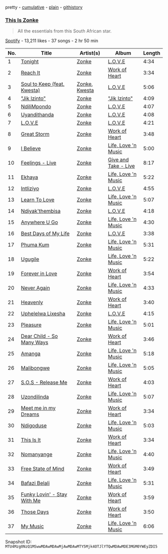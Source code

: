 pretty - [cumulative](/playlists/cumulative/37i9dQZF1DWWxuZGEYY4h1.md) - [plain](/playlists/plain/37i9dQZF1DWWxuZGEYY4h1) - [githistory](https://github.githistory.xyz/mackorone/spotify-playlist-archive/blob/main/playlists/plain/37i9dQZF1DWWxuZGEYY4h1)

### [This Is Zonke](https://open.spotify.com/playlist/37i9dQZF1DWWxuZGEYY4h1)

> All the essentials from this South African star.

[Spotify](https://open.spotify.com/user/spotify) - 13,211 likes - 37 songs - 2 hr 50 min

| No. | Title | Artist(s) | Album | Length |
|---|---|---|---|---|
| 1 | [Tonight](https://open.spotify.com/track/5u91yhBCFvQZIbGE1WcpOv) | [Zonke](https://open.spotify.com/artist/1eBaQkCXWlq1vhCLMVFdqn) | [L.O.V.E](https://open.spotify.com/album/2ZVoOSSjAwpsK2v53JvUNT) | 4:34 |
| 2 | [Reach It](https://open.spotify.com/track/2cV5IKy6RdZ5RyN6mLGy1j) | [Zonke](https://open.spotify.com/artist/1eBaQkCXWlq1vhCLMVFdqn) | [Work of Heart](https://open.spotify.com/album/0EH4i0I9Mjw7skmHXqfCUk) | 3:34 |
| 3 | [Soul to Keep \(feat\. Kwesta\)](https://open.spotify.com/track/0MsTBo22VnoJsz9hmJ1y8Z) | [Zonke](https://open.spotify.com/artist/1eBaQkCXWlq1vhCLMVFdqn), [Kwesta](https://open.spotify.com/artist/3Px6IenueysHsgCQf9xFVr) | [L.O.V.E](https://open.spotify.com/album/2ZVoOSSjAwpsK2v53JvUNT) | 5:06 |
| 4 | ["Jik Izinto"](https://open.spotify.com/track/2oLztUbbAKvyf7yZBdwBjR) | [Zonke](https://open.spotify.com/artist/1eBaQkCXWlq1vhCLMVFdqn) | ["Jik Izinto"](https://open.spotify.com/album/2HX2udzB0QSO7yzUdLpy6p) | 4:09 |
| 5 | [NdiliMpondo](https://open.spotify.com/track/3DfUJdHIsIgKFlQRTrXwLs) | [Zonke](https://open.spotify.com/artist/1eBaQkCXWlq1vhCLMVFdqn) | [L.O.V.E](https://open.spotify.com/album/2ZVoOSSjAwpsK2v53JvUNT) | 4:07 |
| 6 | [Uyandithanda](https://open.spotify.com/track/03oeHk2ssQMsygWAQveyKv) | [Zonke](https://open.spotify.com/artist/1eBaQkCXWlq1vhCLMVFdqn) | [L.O.V.E](https://open.spotify.com/album/2ZVoOSSjAwpsK2v53JvUNT) | 4:08 |
| 7 | [L.O.V.E](https://open.spotify.com/track/6uTzeP0ZWXbZWwh0UVypj8) | [Zonke](https://open.spotify.com/artist/1eBaQkCXWlq1vhCLMVFdqn) | [L.O.V.E](https://open.spotify.com/album/2ZVoOSSjAwpsK2v53JvUNT) | 4:21 |
| 8 | [Great Storm](https://open.spotify.com/track/23krgtj269rJ8C22HPWCoO) | [Zonke](https://open.spotify.com/artist/1eBaQkCXWlq1vhCLMVFdqn) | [Work of Heart](https://open.spotify.com/album/0EH4i0I9Mjw7skmHXqfCUk) | 3:48 |
| 9 | [I Believe](https://open.spotify.com/track/53AHCYDueWnUNLPtrrXV6c) | [Zonke](https://open.spotify.com/artist/1eBaQkCXWlq1vhCLMVFdqn) | [Life, Love 'n Music](https://open.spotify.com/album/1Qxc6orTddFNobmbXjPRX9) | 5:00 |
| 10 | [Feelings \- Live](https://open.spotify.com/track/4pOBroO8jRFv8IVwZXDMnS) | [Zonke](https://open.spotify.com/artist/1eBaQkCXWlq1vhCLMVFdqn) | [Give and Take \- Live](https://open.spotify.com/album/3akDDIqnKMoxlshnyzLbhQ) | 8:17 |
| 11 | [Ekhaya](https://open.spotify.com/track/5bgMuy0ceEo0815lM8Zreu) | [Zonke](https://open.spotify.com/artist/1eBaQkCXWlq1vhCLMVFdqn) | [Life, Love 'n Music](https://open.spotify.com/album/1Qxc6orTddFNobmbXjPRX9) | 5:22 |
| 12 | [Intliziyo](https://open.spotify.com/track/1PoQPAYpVG6FiL8WAznnKE) | [Zonke](https://open.spotify.com/artist/1eBaQkCXWlq1vhCLMVFdqn) | [L.O.V.E](https://open.spotify.com/album/2ZVoOSSjAwpsK2v53JvUNT) | 4:55 |
| 13 | [Learn To Love](https://open.spotify.com/track/2CbjG1bjmYQ9aW8TbUiRjN) | [Zonke](https://open.spotify.com/artist/1eBaQkCXWlq1vhCLMVFdqn) | [Life, Love 'n Music](https://open.spotify.com/album/1Qxc6orTddFNobmbXjPRX9) | 5:07 |
| 14 | [Ndiyak'thembisa](https://open.spotify.com/track/6BUPFkiFxkp1htl7f4Jv3c) | [Zonke](https://open.spotify.com/artist/1eBaQkCXWlq1vhCLMVFdqn) | [L.O.V.E](https://open.spotify.com/album/2ZVoOSSjAwpsK2v53JvUNT) | 4:18 |
| 15 | [Anywhere U Go](https://open.spotify.com/track/0I1oGoYKqDORMKbsScDAGF) | [Zonke](https://open.spotify.com/artist/1eBaQkCXWlq1vhCLMVFdqn) | [Life, Love 'n Music](https://open.spotify.com/album/1Qxc6orTddFNobmbXjPRX9) | 4:30 |
| 16 | [Best Days of My Life](https://open.spotify.com/track/5TfwN3h4EiLY6owVJILQ0z) | [Zonke](https://open.spotify.com/artist/1eBaQkCXWlq1vhCLMVFdqn) | [L.O.V.E](https://open.spotify.com/album/2ZVoOSSjAwpsK2v53JvUNT) | 3:38 |
| 17 | [Phuma Kum](https://open.spotify.com/track/5TieC7cHbQHcCduLWAqw4S) | [Zonke](https://open.spotify.com/artist/1eBaQkCXWlq1vhCLMVFdqn) | [Life, Love 'n Music](https://open.spotify.com/album/1Qxc6orTddFNobmbXjPRX9) | 5:31 |
| 18 | [Ugugile](https://open.spotify.com/track/2qodvn0e9D7kx1EKce5ZA6) | [Zonke](https://open.spotify.com/artist/1eBaQkCXWlq1vhCLMVFdqn) | [Life, Love 'n Music](https://open.spotify.com/album/1Qxc6orTddFNobmbXjPRX9) | 5:22 |
| 19 | [Forever in Love](https://open.spotify.com/track/5kINKyMAfBwV1gfJdkG5Sg) | [Zonke](https://open.spotify.com/artist/1eBaQkCXWlq1vhCLMVFdqn) | [Work of Heart](https://open.spotify.com/album/0EH4i0I9Mjw7skmHXqfCUk) | 3:54 |
| 20 | [Never Again](https://open.spotify.com/track/5oNgcvrwqMPeGZjLYPoETV) | [Zonke](https://open.spotify.com/artist/1eBaQkCXWlq1vhCLMVFdqn) | [Life, Love 'n Music](https://open.spotify.com/album/1Qxc6orTddFNobmbXjPRX9) | 4:33 |
| 21 | [Heavenly](https://open.spotify.com/track/4TFLVYU1JwKwS6QMZKuCwi) | [Zonke](https://open.spotify.com/artist/1eBaQkCXWlq1vhCLMVFdqn) | [Work of Heart](https://open.spotify.com/album/0EH4i0I9Mjw7skmHXqfCUk) | 3:40 |
| 22 | [Uphelelwa Lixesha](https://open.spotify.com/track/6FU9HarRJGLMEqL9znwkqY) | [Zonke](https://open.spotify.com/artist/1eBaQkCXWlq1vhCLMVFdqn) | [L.O.V.E](https://open.spotify.com/album/2ZVoOSSjAwpsK2v53JvUNT) | 4:15 |
| 23 | [Pleasure](https://open.spotify.com/track/7IgN12ucZO9vWSshLCmdTT) | [Zonke](https://open.spotify.com/artist/1eBaQkCXWlq1vhCLMVFdqn) | [Life, Love 'n Music](https://open.spotify.com/album/1Qxc6orTddFNobmbXjPRX9) | 5:01 |
| 24 | [Dear Child \- So Many Ways](https://open.spotify.com/track/6deyPDYfk3Akrz3t6lc6fy) | [Zonke](https://open.spotify.com/artist/1eBaQkCXWlq1vhCLMVFdqn) | [Work of Heart](https://open.spotify.com/album/0EH4i0I9Mjw7skmHXqfCUk) | 3:46 |
| 25 | [Amanga](https://open.spotify.com/track/5mJtki5eqkGxAQqwEYrAaq) | [Zonke](https://open.spotify.com/artist/1eBaQkCXWlq1vhCLMVFdqn) | [Life, Love 'n Music](https://open.spotify.com/album/1Qxc6orTddFNobmbXjPRX9) | 5:18 |
| 26 | [Malibongwe](https://open.spotify.com/track/6mD5c2ERPKFLzNEpEZJFwU) | [Zonke](https://open.spotify.com/artist/1eBaQkCXWlq1vhCLMVFdqn) | [Life, Love 'n Music](https://open.spotify.com/album/1Qxc6orTddFNobmbXjPRX9) | 5:05 |
| 27 | [S.O.S \- Release Me](https://open.spotify.com/track/5Vv6Qh1oE7WQNkdIDSTeiX) | [Zonke](https://open.spotify.com/artist/1eBaQkCXWlq1vhCLMVFdqn) | [Work of Heart](https://open.spotify.com/album/0EH4i0I9Mjw7skmHXqfCUk) | 4:03 |
| 28 | [Uzondilinda](https://open.spotify.com/track/0NRlsxdnyzTf3jBDQ60dDG) | [Zonke](https://open.spotify.com/artist/1eBaQkCXWlq1vhCLMVFdqn) | [Life, Love 'n Music](https://open.spotify.com/album/1Qxc6orTddFNobmbXjPRX9) | 5:07 |
| 29 | [Meet me in my Dreams](https://open.spotify.com/track/4ds2MUP8vtMSaztsyxfjbU) | [Zonke](https://open.spotify.com/artist/1eBaQkCXWlq1vhCLMVFdqn) | [Work of Heart](https://open.spotify.com/album/0EH4i0I9Mjw7skmHXqfCUk) | 3:34 |
| 30 | [Ndigoduse](https://open.spotify.com/track/7rKIjtpWrVtncmkItREclB) | [Zonke](https://open.spotify.com/artist/1eBaQkCXWlq1vhCLMVFdqn) | [Life, Love 'n Music](https://open.spotify.com/album/1Qxc6orTddFNobmbXjPRX9) | 5:03 |
| 31 | [This Is It](https://open.spotify.com/track/54LnBrAkMowrMokS1i4qTM) | [Zonke](https://open.spotify.com/artist/1eBaQkCXWlq1vhCLMVFdqn) | [Work of Heart](https://open.spotify.com/album/0EH4i0I9Mjw7skmHXqfCUk) | 3:34 |
| 32 | [Nomanyange](https://open.spotify.com/track/6NyU9yisLLYyBi90kbvf3m) | [Zonke](https://open.spotify.com/artist/1eBaQkCXWlq1vhCLMVFdqn) | [Life, Love 'n Music](https://open.spotify.com/album/1Qxc6orTddFNobmbXjPRX9) | 4:40 |
| 33 | [Free State of Mind](https://open.spotify.com/track/122wlOk2JORQ89VWR8miuq) | [Zonke](https://open.spotify.com/artist/1eBaQkCXWlq1vhCLMVFdqn) | [Work of Heart](https://open.spotify.com/album/0EH4i0I9Mjw7skmHXqfCUk) | 3:49 |
| 34 | [Bafazi Belali](https://open.spotify.com/track/4cZ2riCamre8MLdjdO6y6F) | [Zonke](https://open.spotify.com/artist/1eBaQkCXWlq1vhCLMVFdqn) | [Life, Love 'n Music](https://open.spotify.com/album/1Qxc6orTddFNobmbXjPRX9) | 5:31 |
| 35 | [Funky Lovin' \- Stay With Me](https://open.spotify.com/track/4kpDlursnjsH1pBl6jRwwU) | [Zonke](https://open.spotify.com/artist/1eBaQkCXWlq1vhCLMVFdqn) | [Work of Heart](https://open.spotify.com/album/0EH4i0I9Mjw7skmHXqfCUk) | 3:59 |
| 36 | [Those Days](https://open.spotify.com/track/6SnQ2GIoanebTxsgT4xe8k) | [Zonke](https://open.spotify.com/artist/1eBaQkCXWlq1vhCLMVFdqn) | [Work of Heart](https://open.spotify.com/album/0EH4i0I9Mjw7skmHXqfCUk) | 3:50 |
| 37 | [My Music](https://open.spotify.com/track/0hzeCXjJi6qpILrFFPrbgR) | [Zonke](https://open.spotify.com/artist/1eBaQkCXWlq1vhCLMVFdqn) | [Life, Love 'n Music](https://open.spotify.com/album/1Qxc6orTddFNobmbXjPRX9) | 6:06 |

Snapshot ID: `MTU4Mzg0NzQ1MSwwMDAwMDAwMjAwMDAwMTY5Mjk4OTJlYTQwMDAwMDE3MGM0YWEyZDI5`